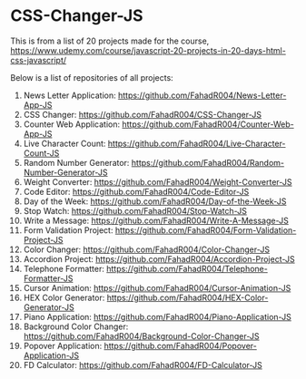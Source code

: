 # CSS-Changer-JS

This is from a list of 20 projects made for the course, https://www.udemy.com/course/javascript-20-projects-in-20-days-html-css-javascript/

Below is a list of repositories of all projects:

1) News Letter Application: https://github.com/FahadR004/News-Letter-App-JS
2) CSS Changer: https://github.com/FahadR004/CSS-Changer-JS
3) Counter Web Application: https://github.com/FahadR004/Counter-Web-App-JS
4) Live Character Count: https://github.com/FahadR004/Live-Character-Count-JS
5) Random Number Generator: https://github.com/FahadR004/Random-Number-Generator-JS
6) Weight Converter: https://github.com/FahadR004/Weight-Converter-JS
7) Code Editor: https://github.com/FahadR004/Code-Editor-JS
8) Day of the Week: https://github.com/FahadR004/Day-of-the-Week-JS
9) Stop Watch: https://github.com/FahadR004/Stop-Watch-JS
10) Write a Message: https://github.com/FahadR004/Write-A-Message-JS
11) Form Validation Project: https://github.com/FahadR004/Form-Validation-Project-JS
12) Color Changer: https://github.com/FahadR004/Color-Changer-JS
13) Accordion Project: https://github.com/FahadR004/Accordion-Project-JS
14) Telephone Formatter: https://github.com/FahadR004/Telephone-Formatter-JS
15) Cursor Animation: https://github.com/FahadR004/Cursor-Animation-JS
16) HEX Color Generator: https://github.com/FahadR004/HEX-Color-Generator-JS
17) Piano Application: https://github.com/FahadR004/Piano-Application-JS
18) Background Color Changer: https://github.com/FahadR004/Background-Color-Changer-JS
19) Popover Application: https://github.com/FahadR004/Popover-Application-JS
20) FD Calculator: https://github.com/FahadR004/FD-Calculator-JS
